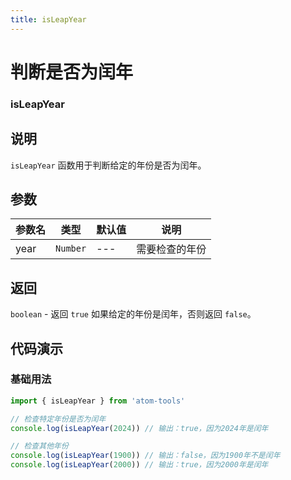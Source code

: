 ```yaml
---
title: isLeapYear
---
```


# 判断是否为闰年

### isLeapYear

## 说明

`isLeapYear` 函数用于判断给定的年份是否为闰年。

## 参数

| 参数名 | 类型     | 默认值 | 说明           |
| ------ | -------- | ------ | -------------- |
| year   | `Number` | ---    | 需要检查的年份 |

## 返回

`boolean` - 返回 `true` 如果给定的年份是闰年，否则返回 `false`。

## 代码演示

### 基础用法

```js
import { isLeapYear } from 'atom-tools'

// 检查特定年份是否为闰年
console.log(isLeapYear(2024)) // 输出：true，因为2024年是闰年

// 检查其他年份
console.log(isLeapYear(1900)) // 输出：false，因为1900年不是闰年
console.log(isLeapYear(2000)) // 输出：true，因为2000年是闰年
```
